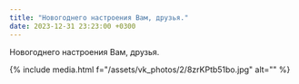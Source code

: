 ```yaml
---
title: "Новогоднего настроения Вам, друзья."
date: 2023-12-31 23:23:00 +0300
---
```


Новогоднего настроения Вам, друзья.

{% include media.html f="/assets/vk_photos/2/8zrKPtb51bo.jpg" alt="" %}
